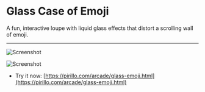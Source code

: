 
# Glass Case of Emoji

A fun, interactive loupe with liquid glass effects that distort a scrolling wall of emoji.

---

![Screenshot](https://github.com/ChrisPirillo/glass-emoji/blob/main/assets/screenshot.png?raw=true)


![Screenshot](https://raw.githubusercontent.com/ChrisPirillo/glass-emoji/main/assets/screenshot.png)

* Try it now: [https://pirillo.com/arcade/glass-emoji.html](https://pirillo.com/arcade/glass-emoji.html)
